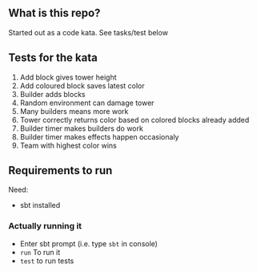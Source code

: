## What is this repo?
Started out as a code kata. See tasks/test below


## Tests for the kata
1. Add block gives tower height
2. Add coloured block saves latest color
3. Builder adds blocks
4. Random environment can damage tower
5. Many builders means more work
6. Tower correctly returns color based on colored blocks already added
7. Builder timer makes builders do work
8. Builder timer makes effects happen occasionaly
9. Team with highest color wins

## Requirements to run 
Need:
- sbt installed

### Actually running it
- Enter sbt prompt (i.e. type `sbt` in console)
- `run` To run it
- `test` to run tests
